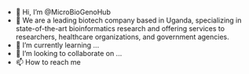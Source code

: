 - 👋 Hi, I’m @MicroBioGenoHub
- 👀 We are a leading biotech company based in Uganda, specializing in state-of-the-art bioinformatics research and offering services to researchers, healthcare organizations, and government agencies. 
- 🌱 I’m currently learning ...
- 💞️ I’m looking to collaborate on ...
- 📫 How to reach me 

<!---
MicroBioGenoHub/MicroBioGenoHub is a ✨ special ✨ repository because its `README.md` (this file) appears on your GitHub profile.
You can click the Preview link to take a look at your changes.
--->
